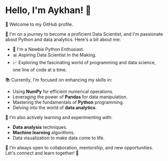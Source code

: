 # Hello, I'm Aykhan! 🌱

👋 Welcome to my GitHub profile.

🚀 I'm on a journey to become a proficient Data Scientist, and I'm passionate about Python and data analytics. Here's a bit about me:

- 🐍 I'm a Newbie Python Enthusiast.
- 📊 Aspiring Data Scientist in the Making.
- 📈 Exploring the fascinating world of programming and data science, one line of code at a time.

📚 Currently, I'm focused on enhancing my skills in:

- Using **NumPy** for efficient numerical operations.
- Leveraging the power of **Pandas** for data manipulation.
- Mastering the fundamentals of **Python** programming.
- Delving into the world of **data analytics**.

🧪 I'm also actively learning and experimenting with:

- **Data analysis** techniques.
- **Machine learning** algorithms.
- Data visualization to make data come to life.

📖 I'm always open to collaboration, mentorship, and new opportunities. Let's connect and learn together! 🤝
